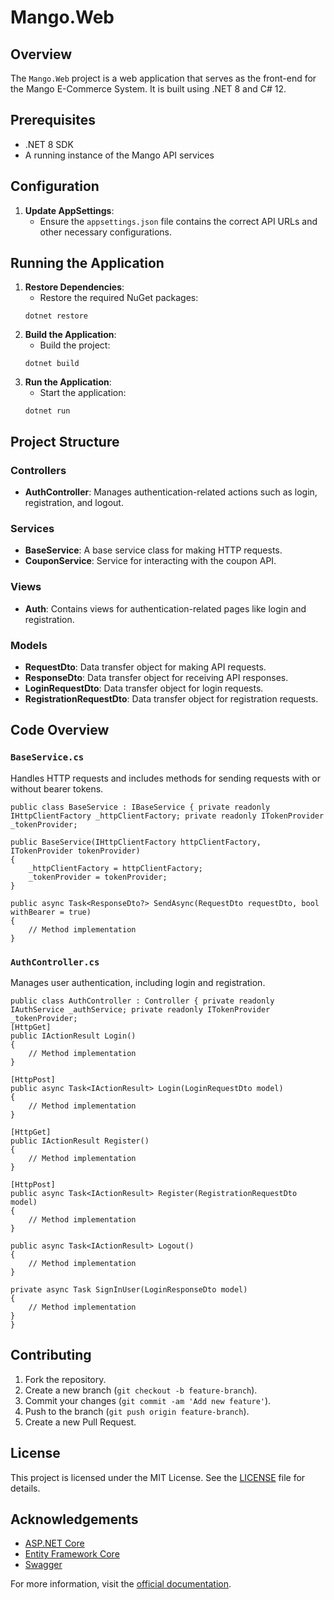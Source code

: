 # Mango.Web

## Overview

The `Mango.Web` project is a web application that serves as the front-end for the Mango E-Commerce System. It is built using .NET 8 and C# 12.

## Prerequisites

- .NET 8 SDK
- A running instance of the Mango API services

## Configuration

1. **Update AppSettings**:
    - Ensure the `appsettings.json` file contains the correct API URLs and other necessary configurations.

## Running the Application

1. **Restore Dependencies**:
    - Restore the required NuGet packages: 
   ```
   dotnet restore
   ```
2. **Build the Application**:
    - Build the project:
   ```
   dotnet build
   ```
3. **Run the Application**:
    - Start the application:
    ```
    dotnet run
   ```
## Project Structure

### Controllers

- **AuthController**: Manages authentication-related actions such as login, registration, and logout.

### Services

- **BaseService**: A base service class for making HTTP requests.
- **CouponService**: Service for interacting with the coupon API.

### Views

- **Auth**: Contains views for authentication-related pages like login and registration.

### Models

- **RequestDto**: Data transfer object for making API requests.
- **ResponseDto**: Data transfer object for receiving API responses.
- **LoginRequestDto**: Data transfer object for login requests.
- **RegistrationRequestDto**: Data transfer object for registration requests.

## Code Overview

### `BaseService.cs`

Handles HTTP requests and includes methods for sending requests with or without bearer tokens.
```
public class BaseService : IBaseService { private readonly IHttpClientFactory _httpClientFactory; private readonly ITokenProvider _tokenProvider;
```

```
public BaseService(IHttpClientFactory httpClientFactory, ITokenProvider tokenProvider)
{
    _httpClientFactory = httpClientFactory;
    _tokenProvider = tokenProvider;
}

public async Task<ResponseDto?> SendAsync(RequestDto requestDto, bool withBearer = true)
{
    // Method implementation
}
```
### `AuthController.cs`

Manages user authentication, including login and registration.
```
public class AuthController : Controller { private readonly IAuthService _authService; private readonly ITokenProvider _tokenProvider;
[HttpGet]
public IActionResult Login()
{
    // Method implementation
}

[HttpPost]
public async Task<IActionResult> Login(LoginRequestDto model)
{
    // Method implementation
}

[HttpGet]
public IActionResult Register()
{
    // Method implementation
}

[HttpPost]
public async Task<IActionResult> Register(RegistrationRequestDto model)
{
    // Method implementation
}

public async Task<IActionResult> Logout()
{
    // Method implementation
}

private async Task SignInUser(LoginResponseDto model)
{
    // Method implementation
}
}
```
## Contributing

1. Fork the repository.
2. Create a new branch (`git checkout -b feature-branch`).
3. Commit your changes (`git commit -am 'Add new feature'`).
4. Push to the branch (`git push origin feature-branch`).
5. Create a new Pull Request.

## License

This project is licensed under the MIT License. See the [LICENSE](./LICENSE.md) file for details.

## Acknowledgements

- [ASP.NET Core](https://docs.microsoft.com/aspnet/core)
- [Entity Framework Core](https://docs.microsoft.com/ef/core)
- [Swagger](https://swagger.io/)

For more information, visit the [official documentation](https://docs.microsoft.com/).
